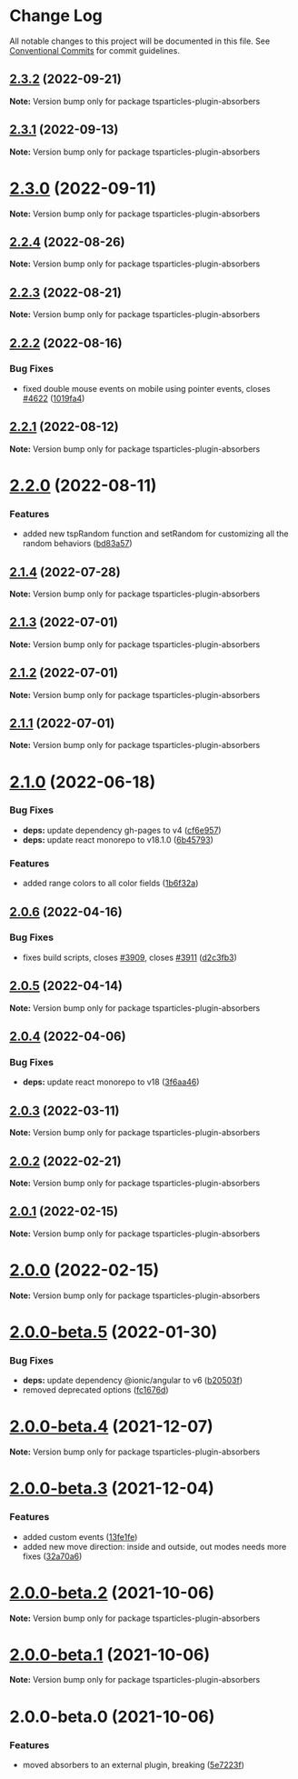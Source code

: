 # Change Log

All notable changes to this project will be documented in this file.
See [Conventional Commits](https://conventionalcommits.org) for commit guidelines.

## [2.3.2](https://github.com/matteobruni/tsparticles/compare/tsparticles-plugin-absorbers@2.3.1...tsparticles-plugin-absorbers@2.3.2) (2022-09-21)

**Note:** Version bump only for package tsparticles-plugin-absorbers





## [2.3.1](https://github.com/matteobruni/tsparticles/compare/tsparticles-plugin-absorbers@2.3.0...tsparticles-plugin-absorbers@2.3.1) (2022-09-13)

**Note:** Version bump only for package tsparticles-plugin-absorbers





# [2.3.0](https://github.com/matteobruni/tsparticles/compare/tsparticles-plugin-absorbers@2.2.4...tsparticles-plugin-absorbers@2.3.0) (2022-09-11)

**Note:** Version bump only for package tsparticles-plugin-absorbers





## [2.2.4](https://github.com/matteobruni/tsparticles/compare/tsparticles-plugin-absorbers@2.2.2...tsparticles-plugin-absorbers@2.2.4) (2022-08-26)

**Note:** Version bump only for package tsparticles-plugin-absorbers





## [2.2.3](https://github.com/matteobruni/tsparticles/compare/tsparticles-plugin-absorbers@2.2.2...tsparticles-plugin-absorbers@2.2.3) (2022-08-21)

**Note:** Version bump only for package tsparticles-plugin-absorbers





## [2.2.2](https://github.com/matteobruni/tsparticles/compare/tsparticles-plugin-absorbers@2.2.1...tsparticles-plugin-absorbers@2.2.2) (2022-08-16)


### Bug Fixes

* fixed double mouse events on mobile using pointer events, closes [#4622](https://github.com/matteobruni/tsparticles/issues/4622) ([1019fa4](https://github.com/matteobruni/tsparticles/commit/1019fa431f8a43cbd45d6adeb5adf94433e6e04b))





## [2.2.1](https://github.com/matteobruni/tsparticles/compare/tsparticles-plugin-absorbers@2.2.0...tsparticles-plugin-absorbers@2.2.1) (2022-08-12)

**Note:** Version bump only for package tsparticles-plugin-absorbers





# [2.2.0](https://github.com/matteobruni/tsparticles/compare/tsparticles-plugin-absorbers@2.1.4...tsparticles-plugin-absorbers@2.2.0) (2022-08-11)


### Features

* added new tspRandom function and setRandom for customizing all the random behaviors ([bd83a57](https://github.com/matteobruni/tsparticles/commit/bd83a57b2eb8b455450a5940ba4c4d5ff34834b2))





## [2.1.4](https://github.com/matteobruni/tsparticles/compare/tsparticles-plugin-absorbers@2.1.3...tsparticles-plugin-absorbers@2.1.4) (2022-07-28)

**Note:** Version bump only for package tsparticles-plugin-absorbers





## [2.1.3](https://github.com/matteobruni/tsparticles/compare/tsparticles-plugin-absorbers@2.1.2...tsparticles-plugin-absorbers@2.1.3) (2022-07-01)

**Note:** Version bump only for package tsparticles-plugin-absorbers





## [2.1.2](https://github.com/matteobruni/tsparticles/compare/tsparticles-plugin-absorbers@2.1.1...tsparticles-plugin-absorbers@2.1.2) (2022-07-01)

**Note:** Version bump only for package tsparticles-plugin-absorbers





## [2.1.1](https://github.com/matteobruni/tsparticles/compare/tsparticles-plugin-absorbers@2.1.0...tsparticles-plugin-absorbers@2.1.1) (2022-07-01)

**Note:** Version bump only for package tsparticles-plugin-absorbers





# [2.1.0](https://github.com/matteobruni/tsparticles/compare/tsparticles-plugin-absorbers@2.0.6...tsparticles-plugin-absorbers@2.1.0) (2022-06-18)


### Bug Fixes

* **deps:** update dependency gh-pages to v4 ([cf6e957](https://github.com/matteobruni/tsparticles/commit/cf6e9577132afcec26410f7321fcf5ffcfb05930))
* **deps:** update react monorepo to v18.1.0 ([6b45793](https://github.com/matteobruni/tsparticles/commit/6b457937c41d7681a2135dfcb6ff220e578f22bb))


### Features

* added range colors to all color fields ([1b6f32a](https://github.com/matteobruni/tsparticles/commit/1b6f32ad50beb3dc4813187a6e1d03f3013f3ca9))





## [2.0.6](https://github.com/matteobruni/tsparticles/compare/tsparticles-plugin-absorbers@2.0.5...tsparticles-plugin-absorbers@2.0.6) (2022-04-16)


### Bug Fixes

* fixes build scripts, closes [#3909](https://github.com/matteobruni/tsparticles/issues/3909), closes [#3911](https://github.com/matteobruni/tsparticles/issues/3911) ([d2c3fb3](https://github.com/matteobruni/tsparticles/commit/d2c3fb33ff9c9d529f2609f89c63cb6e1e61ecda))





## [2.0.5](https://github.com/matteobruni/tsparticles/compare/tsparticles-plugin-absorbers@2.0.4...tsparticles-plugin-absorbers@2.0.5) (2022-04-14)

**Note:** Version bump only for package tsparticles-plugin-absorbers





## [2.0.4](https://github.com/matteobruni/tsparticles/compare/tsparticles-plugin-absorbers@2.0.3...tsparticles-plugin-absorbers@2.0.4) (2022-04-06)


### Bug Fixes

* **deps:** update react monorepo to v18 ([3f6aa46](https://github.com/matteobruni/tsparticles/commit/3f6aa46e399d0092ae13ba494db86256c0d05c40))





## [2.0.3](https://github.com/matteobruni/tsparticles/compare/tsparticles-plugin-absorbers@2.0.2...tsparticles-plugin-absorbers@2.0.3) (2022-03-11)

**Note:** Version bump only for package tsparticles-plugin-absorbers





## [2.0.2](https://github.com/matteobruni/tsparticles/compare/tsparticles-plugin-absorbers@2.0.1...tsparticles-plugin-absorbers@2.0.2) (2022-02-21)

**Note:** Version bump only for package tsparticles-plugin-absorbers





## [2.0.1](https://github.com/matteobruni/tsparticles/compare/tsparticles-plugin-absorbers@2.0.0...tsparticles-plugin-absorbers@2.0.1) (2022-02-15)

**Note:** Version bump only for package tsparticles-plugin-absorbers





# [2.0.0](https://github.com/matteobruni/tsparticles/compare/tsparticles-plugin-absorbers@2.0.0-beta.5...tsparticles-plugin-absorbers@2.0.0) (2022-02-15)

**Note:** Version bump only for package tsparticles-plugin-absorbers





# [2.0.0-beta.5](https://github.com/matteobruni/tsparticles/compare/tsparticles-plugin-absorbers@2.0.0-beta.4...tsparticles-plugin-absorbers@2.0.0-beta.5) (2022-01-30)


### Bug Fixes

* **deps:** update dependency @ionic/angular to v6 ([b20503f](https://github.com/matteobruni/tsparticles/commit/b20503ff2a29f6c8617f42c764c8a868fc334c5f))
* removed deprecated options ([fc1676d](https://github.com/matteobruni/tsparticles/commit/fc1676d94799326f2bd0285995f2b166647e6b6d))





# [2.0.0-beta.4](https://github.com/matteobruni/tsparticles/compare/tsparticles-plugin-absorbers@2.0.0-beta.3...tsparticles-plugin-absorbers@2.0.0-beta.4) (2021-12-07)

**Note:** Version bump only for package tsparticles-plugin-absorbers





# [2.0.0-beta.3](https://github.com/matteobruni/tsparticles/compare/tsparticles-plugin-absorbers@2.0.0-beta.2...tsparticles-plugin-absorbers@2.0.0-beta.3) (2021-12-04)


### Features

* added custom events ([13fe1fe](https://github.com/matteobruni/tsparticles/commit/13fe1fe9d1a81db22a55c9a11adc706643a60d50))
* added new move direction: inside and outside, out modes needs more fixes ([32a70a6](https://github.com/matteobruni/tsparticles/commit/32a70a68a155db1ed796519addd7298e33a39094))





# [2.0.0-beta.2](https://github.com/matteobruni/tsparticles/compare/tsparticles-plugin-absorbers@2.0.0-beta.1...tsparticles-plugin-absorbers@2.0.0-beta.2) (2021-10-06)

**Note:** Version bump only for package tsparticles-plugin-absorbers





# [2.0.0-beta.1](https://github.com/matteobruni/tsparticles/compare/tsparticles-plugin-absorbers@2.0.0-beta.0...tsparticles-plugin-absorbers@2.0.0-beta.1) (2021-10-06)

**Note:** Version bump only for package tsparticles-plugin-absorbers





# 2.0.0-beta.0 (2021-10-06)


### Features

* moved absorbers to an external plugin, breaking ([5e7223f](https://github.com/matteobruni/tsparticles/commit/5e7223fb6b505260eb72899ec1e9762d96a5c4d7))
